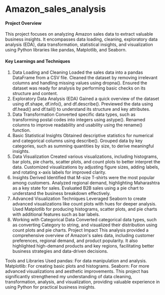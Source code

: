 # Amazon_sales_analysis
#### Project Overview 
This project focuses on analyzing Amazon sales data to extract valuable business insights. It encompasses data loading, cleaning, exploratory data analysis (EDA), data transformation, statistical insights, and visualization using Python libraries like pandas, Matplotlib, and Seaborn.

#### Key Learnings and Techniques

1. Data Loading and Cleaning Loaded the sales data into a pandas DataFrame from a CSV file. Cleaned the dataset by removing irrelevant columns and handling missing values using dropna(). Ensured the dataset was ready for analysis by performing basic checks on its structure and content.
2. Exploratory Data Analysis (EDA) Gained a quick overview of the dataset using df.shape, df.info(), and df.describe(). Previewed the data using df.head() and df.tail() to understand its structure and key attributes.
3. Data Transformation Converted specific data types, such as transforming postal codes into integers using astype(). Renamed columns to improve readability and usability using the rename() function.
4. Basic Statistical Insights Obtained descriptive statistics for numerical and categorical columns using describe(). Grouped data by key categories, such as summing quantities by size, to derive meaningful insights.
5. Data Visualization Created various visualizations, including histograms, bar plots, pie charts, scatter plots, and count plots to better interpret the data. Customized visualizations by adjusting figure sizes, adding labels, and rotating x-axis labels for improved clarity.
6. Insights Derived Identified that M-size T-shirts were the most popular among customers. Analyzed regional demand, highlighting Maharashtra as a key state for sales. Evaluated B2B sales using a pie chart to understand the business breakdown effectively.
7. Advanced Visualization Techniques Leveraged Seaborn to create advanced visualizations like count plots with hues for deeper analysis. Used Matplotlib for producing histograms, scatter plots, and pie charts with additional features such as bar labels.
8. Working with Categorical Data Converted categorical data types, such as converting Category to string, and visualized their distribution using count plots and pie charts. Project Impact This analysis provided a comprehensive overview of Amazon's sales data, including customer preferences, regional demand, and product popularity. It also highlighted high-demand products and key regions, facilitating better business strategies and data-driven decisions.

Tools and Libraries Used pandas: For data manipulation and analysis. Matplotlib: For creating basic plots and histograms. Seaborn: For more advanced visualizations and aesthetic improvements. This project has significantly strengthened my understanding of data cleaning, transformation, analysis, and visualization, providing valuable experience in using Python for practical business insights.
